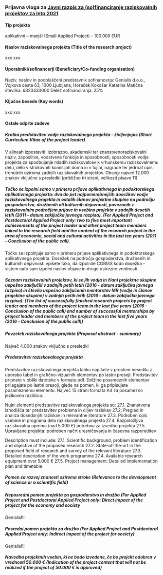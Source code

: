 ### Prijavna vloga za [Javni razpis za (so)financiranje raziskovalnih projektov za leto 2021](http://www.arrs.si/sl/progproj/rproj/razpisi/20/razp-proj-21.asp)

#### Tip projekta
aplikativni – manjši (Small Applied Project) - 100.000 EUR

#### Naslov raziskovalnega projekta (Title of the research project)
xxx
xxx

#### Uporabniki/sofinancerji (Beneficiary/Co-funding organisation)
Naziv, naslov in pooblaščeni predstavnik sofinancerja: Genialis d.o.o., Vojkova cesta 63, 1000 Ljubljana, Horaček Kokošar Katarina
Matična številka: 6323430000
Delež sofinanciranja: 25%

#### Ključne besede (Key words)
xxx
xxx

#### Ostale odprte zadeve

##### Kratka predstavitev vodje raziskovalnega projekta - življenjepis (Short Curriculum Vitae of the project leader)
V alineah izpostaviti: izobrazbo, akademski ter znanstvenoraziskovalni naziv, zaposlitve, vodstvene funkcije in sposobnosti, sposobnosti vodje projekta za spodbujanje mladih raziskovalcev k vrhunskemu raziskovalnemu delu, delo v strokovnih komisijah doma in v tujini, nagrade ter jedrnat opis trenutnih oziroma zadnjih raziskovalnih projektov. Obseg: največ 12.000 znakov vključno s presledki (približno tri strani, velikosti pisave 11)

##### Točko se izpolni samo v primeru prijave aplikativnega in podoktorskega aplikativnega projekta: dva do pet najpomembnejših dosežkov vodje raziskovalnega projekta in ostalih članov projektne skupine na področju gospodarstva, družbenih ali kulturnih dejavnosti, povezanih z raziskovalnim področjem prijave in vsebino projekta v zadnjih desetih letih (2011 - datum zaključka javnega razpisa). (For Applied Project and Postdoctoral Applied Project only: two to five most important achievements of the project leader and other project team members linked to the research field and the content of the research project in the area of economic, social and cultural activities in the last ten years (2011 - Conclusion of the public call).
Točko se izpolnjuje samo v primeru prijave aplikativnega in podoktorskega aplikativnega projekta. Dosežek na področju gospodarstva, družbenih in kulturnih dejavnosti vpišete tako, da izpolnite COBISS kodo dosežka - sistem nato sam izpolni naslov objave in druge ustrezne vrednosti.

##### Seznam raziskovalnih projektov, ki so jih vodja in člani projektne skupine uspešno zaključili v zadnjih petih letih (2016 - datum zaključka javnega razpisa) in število uspešno zaključenih mentorstev MR (vodje in članov projektne skupine) v zadnjih petih letih (2016 - datum zaključka javnega razpisa). (The list of successfully finished research projects by project leader and members of the project team in the last five years (2016 - Conclusion of the public call) and number of successful mentorships by project leader and members of the project team in the last five years (2016 - Conclusion of the public call))

##### Povzetek raziskovalnega projekta (Proposal abstract - summary)
Največ 4.000 znakov vključno s presledki

##### Predstavitev raziskovalnega projekta 
Predstavitev raziskovalnega projekta lahko napišete v prostem besedilu z uporabo tabel in grafično-vizualnih elementov po lastni presoji. Predstavitev pripnete v obliki datoteke v formatu pdf. Dolžino posameznih elementov prilagajate po lastni presoji, glede na pomen, ki ga pripisujete posameznemu elementu. Največ 15 strani formata A4 za posamezno jezikovno različico.

Nujni elementi predstavitve raziskovalnega projekta so:
27.1. Znanstvena izhodišča ter predstavitev problema in ciljev raziskav
27.2. Pregled in analiza dosedanjih raziskav in relevantne literature
27.3. Podroben opis vsebine in programa dela raziskovalnega projekta
27.4. Razpoložljiva raziskovalna oprema (nad 5.000 €) potrebna za izvedbo projekta
27.5. Upravljane projekta: podroben načrt uresničevanja in časovna razporeditev

Description must include:
27.1. Scientific background, problem identification and objective of the proposed research
27.2. State-of-the-art in the proposed field of research and survey of the relevant literature
27.3. Detailed description of the work programme
27.4. Available research equipment over 5.000 €
27.5. Project management: Detailed implementation plan and timetable

##### Pomen za razvoj znanosti oziroma stroke (Relevance to the development of science or a scientific field)

##### Neposredni pomen projekta za gospodarstvo in družbo (For Applied Project and Postdoctoral Applied Project only: Direct impact of the project for the economy and society
Genialis!!!

##### Posredni pomen projekta za družbo (For Applied Project and Postdoctoral Applied Project only: Indirect impact of the project for society)
Genialis!!!


##### Navedba projektnih vsebin, ki ne bodo izvedene, če bo projekt odobren v vrednosti 50.000 € (Indication of the project content that will not be realized if the project of 50.000 € is approved)
